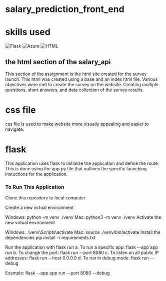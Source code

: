 # salary_prediction_front_end

# skills used
![Flask](https://img.shields.io/badge/Flask-2.0+-green?style=for-the-badge&logo=flask&logoColor=white)
![Azure](https://img.shields.io/badge/Microsoft_Azure-0089D6?style=for-the-badge&logo=microsoft-azure&logoColor=white)
![HTML](https://img.shields.io/badge/HTML-5-orange?style=for-the-badge&logo=html5&logoColor=white)


 ## the html section of the salary_api
 This section of the assignment is the html site created for the survey launch. This html was created using a base and an index html file. Various objectives were met to create the survey on the website. Creating multiple questions, short answers, and data collection of the survey results. 


 # css file
 css file is used to make website more visually appealing and easier to navigate. 

# flask
This application uses flask to initialize the application and define the route. This is done using the app.py file that outlines the specific launching instuctions for the application. 


### To Run This Application

Clone this repository to local computer

Create a new virtual environment

Windows: python -m venv ./venv
Mac: python3 -m venv ./venv
Activate the new virtual environment

Windows: .\venv\Scripts\activate
Mac: source ./venv/bin/activate
Install the dependencies pip install -r requirements.txt

Run the application with flask run a. To run a specific app: flask --app app run
b. To change the port: flask run --port 8080
c. To listen on all public IP addresses: flask run --host 0.0.0.0 d. To run in debug mode: flask run --debug

Example: flask --app app run --port 8080 --debug 
